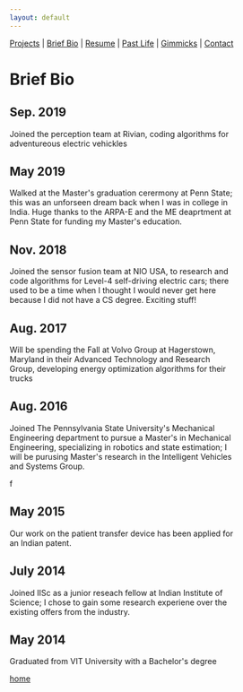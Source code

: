 ```yaml
---
layout: default
---
```

[Projects](./projects.html) | [Brief Bio](./bio.html) | [Resume](./resume.html) | [Past Life](http://pravegaracingvit.herokuapp.com/) | [Gimmicks](https://www.behance.net/kvarada) | [Contact](./contacts.html)

# Brief Bio

<html>
<head>
<meta name="viewport" content="width=device-width, initial-scale=1.0">
<style>
* {
  box-sizing: border-box;
}

body {
  background-color: #FFFFFF;
  font-family: Helvetica, sans-serif;
}

/* The actual timeline (the vertical ruler) */
.timeline {
  position: relative;
  max-width: 1200px;
  margin: 0 auto;
}

/* The actual timeline (the vertical ruler) */
.timeline::after {
  content: '';
  position: absolute;
  width: 6px;
  background-color: black;
  top: 0;
  bottom: 0;
  left: 50%;
  margin-left: -3px;
}

/* Container around content */
.container {
  padding: 1px 1px;
  position: relative;
  background-color: black;
  width: 50%;
}

/* The circles on the timeline */
.container::after {
  content: '';
  position: absolute;
  width: 25px;
  height: 25px;
  right: -17px;
  background-color: white;
  border: 4px solid black;
  top: 15px;
  border-radius: 50%;
  z-index: 1;
}

/* Place the container to the left */
.left {
  left: 0;
}

/* Place the container to the right */
.right {
  left: 50%;
}

/* Add arrows to the left container (pointing right) */
.left::before {
  content: " ";
  height: 0;
  position: absolute;
  top: 2px;
  width: 0;
  z-index: 1;
  right: 30px;
  border: medium solid black;
  border-width: 10px 0 10px 10px;
  border-color: transparent transparent transparent black;
}

/* Add arrows to the right container (pointing left) */
.right::before {
  content: " ";
  height: 0;
  position: absolute;
  top: 2px;
  width: 0;
  z-index: 1;
  left: 30px;
  border: medium solid black;
  border-width: 10px 10px 10px 0;
  border-color: transparent black transparent transparent;
}

/* Fix the circle for containers on the right side */
.right::after {
  left: -16px;
}

/* The actual content */
.content {
  padding: 20px 30px;
  background-color: white;
  position: relative;
  border-radius: 6px;
}

/* Media queries - Responsive timeline on screens less than 600px wide */
@media screen and (max-width: 600px) {
  /* Place the timelime to the left */
  .timeline::after {
  left: 31px;
  }
  
  /* Full-width containers */
  .container {
  width: 100%;
  padding-left: 70px;
  padding-right: 25px;
  }
  
  /* Make sure that all arrows are pointing leftwards */
  .container::before {
  left: 60px;
  border: medium solid white;
  border-width: 10px 10px 10px 0;
  border-color: transparent white transparent transparent;
  }

  /* Make sure all circles are at the same spot */
  .left::after, .right::after {
  left: 15px;
  }
  
  /* Make all right containers behave like the left ones */
  .right {
  left: 0%;
  }
}
</style>
</head>
<body>

<div class="timeline">
  <div class="container left">
    <div class="content">
      <h2> Sep. 2019</h2>
      <p>Joined the perception team at Rivian, coding algorithms for adventureous electric vehickles</p>
    </div>
  </div>

  <div class="container right">
    <div class="content">
      <h2>May 2019</h2>
      <p>Walked at the Master's graduation cerermony at Penn State; this was an unforseen dream back when I was in college in India. Huge thanks to the ARPA-E and the ME deaprtment at Penn State for funding my Master's education. </p>
    </div>
  </div>

  <div class="container left">
    <div class="content">
      <h2>Nov. 2018</h2>
      <p>Joined the sensor fusion team at NIO USA, to research and code algorithms for Level-4 self-driving electric cars; there used to be a time when I thought I would never get here because I did not have a CS degree. Exciting stuff! </p>
    </div>
  </div>

  <div class="container right">
    <div class="content">
      <h2>Aug. 2017</h2>
      <p>Will be spending the Fall at Volvo Group at Hagerstown, Maryland in their Advanced Technology and Research Group, developing energy optimization algorithms for their trucks </p>
    </div>
  </div>

  <div class="container left">
    <div class="content">
      <h2>Aug. 2016</h2>
      <p>Joined The Pennsylvania State University's Mechanical Engineering department to pursue a Master's in Mechanical Engineering, specializing in robotics and state estimation; I will be purusing Master's research in the Intelligent Vehicles and Systems Group. </p>
    </div>
  </div>

  f<div class="container right">
    <div class="content">
      <h2>May 2015</h2>
      <p>Our work on the patient transfer device has been applied for an Indian patent.</p>
    </div>
  </div>

  <div class="container left">
    <div class="content">
      <h2>July 2014</h2>
      <p>Joined IISc as a junior reseach fellow at Indian Institute of Science; I chose to gain some research experiene over the existing offers from the industry. </p>
    </div>
  </div>

  <div class="container right">
    <div class="content">
      <h2>May 2014</h2>
      <p> Graduated from VIT University with a Bachelor's degree </p>
    </div>
  </div>

</div>

</body>
</html>

[home](./)
